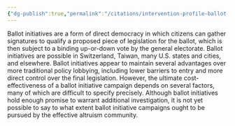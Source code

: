 ```yaml
---
{"dg-publish":true,"permalink":"/citations/intervention-profile-ballot-initiatives-rethink-priorities/","tags":["policy"],"created":"2025-10-23T17:42:44.326+01:00","updated":"2025-10-23T18:12:10.173+01:00"}
---
```


Ballot initiatives are a form of direct democracy in which citizens can gather signatures to qualify a proposed piece of legislation for the ballot, which is then subject to a binding up-or-down vote by the general electorate. Ballot initiatives are possible in Switzerland, Taiwan, many U.S. states and cities, and elsewhere. Ballot initiatives appear to maintain several advantages over more traditional policy lobbying, including lower barriers to entry and more direct control over the final legislation. However, the ultimate cost-effectiveness of a ballot initiative campaign depends on several factors, many of which are difficult to specify precisely. Although ballot initiatives hold enough promise to warrant additional investigation, it is not yet possible to say to what extent ballot initiative campaigns ought to be pursued by the effective altruism community.